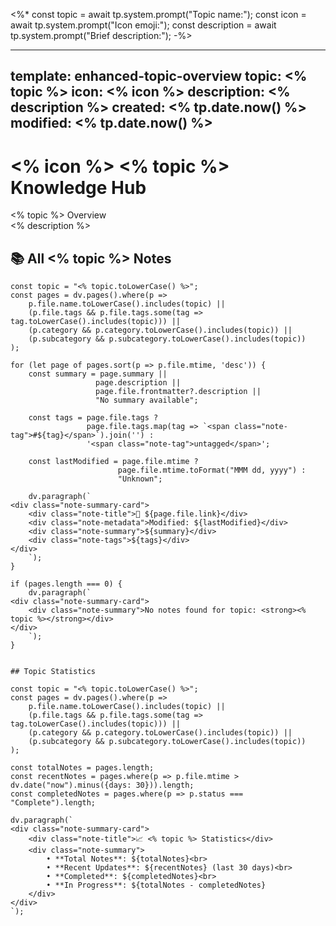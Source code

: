 

<%*
const topic = await tp.system.prompt("Topic name:");
const icon = await tp.system.prompt("Icon emoji:");
const description = await tp.system.prompt("Brief description:");
-%>

---
template: enhanced-topic-overview
topic: <% topic %>
icon: <% icon %>
description: <% description %>
created: <% tp.date.now() %>
modified: <% tp.date.now() %>
---

# <% icon %> <% topic %> Knowledge Hub

<div class="note-summary-card">
<div class="note-title"><% topic %> Overview</div>
<div class="note-summary"><% description %></div>
</div>

## 📚 All <% topic %> Notes
```dataviewjs
const topic = "<% topic.toLowerCase() %>";
const pages = dv.pages().where(p => 
    p.file.name.toLowerCase().includes(topic) ||
    (p.file.tags && p.file.tags.some(tag => tag.toLowerCase().includes(topic))) ||
    (p.category && p.category.toLowerCase().includes(topic)) ||
    (p.subcategory && p.subcategory.toLowerCase().includes(topic))
);

for (let page of pages.sort(p => p.file.mtime, 'desc')) {
    const summary = page.summary || 
                   page.description || 
                   page.file.frontmatter?.description ||
                   "No summary available";
    
    const tags = page.file.tags ? 
                 page.file.tags.map(tag => `<span class="note-tag">#${tag}</span>`).join('') : 
                 '<span class="note-tag">untagged</span>';
    
    const lastModified = page.file.mtime ? 
                        page.file.mtime.toFormat("MMM dd, yyyy") : 
                        "Unknown";
    
    dv.paragraph(`
<div class="note-summary-card">
    <div class="note-title">📄 ${page.file.link}</div>
    <div class="note-metadata">Modified: ${lastModified}</div>
    <div class="note-summary">${summary}</div>
    <div class="note-tags">${tags}</div>
</div>
    `);
}

if (pages.length === 0) {
    dv.paragraph(`
<div class="note-summary-card">
    <div class="note-summary">No notes found for topic: <strong><% topic %></strong></div>
</div>
    `);
}


## Topic Statistics

const topic = "<% topic.toLowerCase() %>";
const pages = dv.pages().where(p => 
    p.file.name.toLowerCase().includes(topic) ||
    (p.file.tags && p.file.tags.some(tag => tag.toLowerCase().includes(topic))) ||
    (p.category && p.category.toLowerCase().includes(topic)) ||
    (p.subcategory && p.subcategory.toLowerCase().includes(topic))
);

const totalNotes = pages.length;
const recentNotes = pages.where(p => p.file.mtime > dv.date("now").minus({days: 30})).length;
const completedNotes = pages.where(p => p.status === "Complete").length;

dv.paragraph(`
<div class="note-summary-card">
    <div class="note-title">📈 <% topic %> Statistics</div>
    <div class="note-summary">
        • **Total Notes**: ${totalNotes}<br>
        • **Recent Updates**: ${recentNotes} (last 30 days)<br>
        • **Completed**: ${completedNotes}<br>
        • **In Progress**: ${totalNotes - completedNotes}
    </div>
</div>
`);